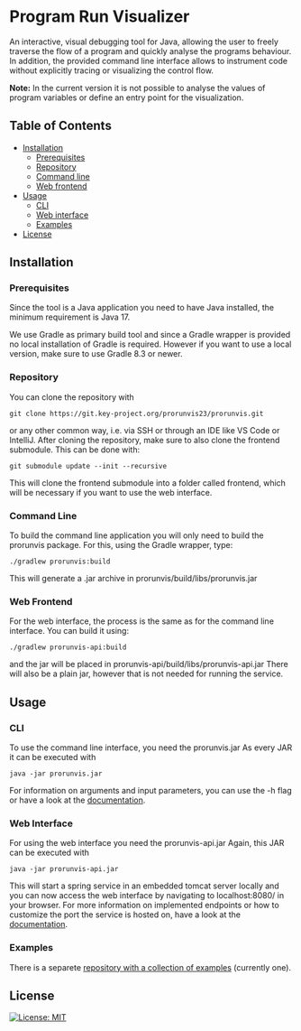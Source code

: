 # Program Run Visualizer 

An interactive, visual debugging tool for Java, allowing the user to freely traverse the flow of a program and quickly analyse the programs behaviour. In addition, the provided command line interface allows to instrument code without explicitly tracing or visualizing the control flow. 

**Note:** In the current version it is not possible to analyse the values of program variables or define an entry point for the visualization. 

## Table of Contents 
- [Installation](#installation)
  - [Prerequisites](#prerequisites)
  - [Repository](#repository)
  - [Command line](#command-line)
  - [Web frontend](#web-frontend)
- [Usage](#usage)
  - [CLI](#cli)
  - [Web interface](#web-interface)
  - [Examples](#examples)
- [License](#license)

## Installation 

### Prerequisites 

Since the tool is a Java application you need to have Java installed, the minimum requirement is Java 17. 

We use Gradle as primary build tool and since a Gradle wrapper is provided no local installation of Gradle is required. However if you want to use a local version, make sure to use Gradle 8.3 or newer. 

### Repository 

You can clone the repository with 

`git clone https://git.key-project.org/prorunvis23/prorunvis.git `

or any other common way, i.e. via SSH or through an IDE like VS Code or IntelliJ. 
After cloning the repository, make sure to also clone the frontend submodule. This can be done with: 

`git submodule update --init --recursive`  

This will clone the frontend submodule into a folder called frontend, which will be necessary if you want to use the web interface. 

### Command Line 

To build the command line application you will only need to build the prorunvis package. For this, using the Gradle wrapper, type: 

`./gradlew prorunvis:build `

This will generate a .jar archive in prorunvis/build/libs/prorunvis.jar 

### Web Frontend 

For the web interface, the process is the same as for the command line interface. 
You can build it using: 

`./gradlew prorunvis-api:build`  

and the jar will be placed in prorunvis-api/build/libs/prorunvis-api.jar 
There will also be a plain jar, however that is not needed for running the service. 

## Usage 

### CLI

To use the command line interface, you need the prorunvis.jar 
As every JAR it can be executed with 

`java -jar prorunvis.jar`  

For information on arguments and input parameters, you can use the -h flag or have a look at the [documentation](Documentation.md). 

### Web Interface 

For using the web interface you need the prorunvis-api.jar 
Again, this JAR can be executed with 

`java -jar prorunvis-api.jar`  

This will start a spring service in an embedded tomcat server locally and you can now access the web interface by navigating to localhost:8080/ in your browser. 
For more information on implemented endpoints or how to customize the port the service is hosted on, have a look at the [documentation](Documentation.md).

### Examples

There is a separete [repository with a collection of examples](https://github.com/ProRunVis/ProRunVis-examples) (currently one).

## License
 <a href="LICENSE">
  <img src="https://img.shields.io/badge/License-MIT-blue.svg" alt="License: MIT">
</a> 
